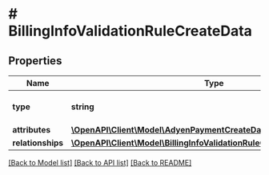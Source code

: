 # # BillingInfoValidationRuleCreateData

## Properties

Name | Type | Description | Notes
------------ | ------------- | ------------- | -------------
**type** | **string** | The resource&#39;s type |
**attributes** | [**\OpenAPI\Client\Model\AdyenPaymentCreateDataAttributes**](AdyenPaymentCreateDataAttributes.md) |  |
**relationships** | [**\OpenAPI\Client\Model\BillingInfoValidationRuleCreateDataRelationships**](BillingInfoValidationRuleCreateDataRelationships.md) |  | [optional]

[[Back to Model list]](../../README.md#models) [[Back to API list]](../../README.md#endpoints) [[Back to README]](../../README.md)
